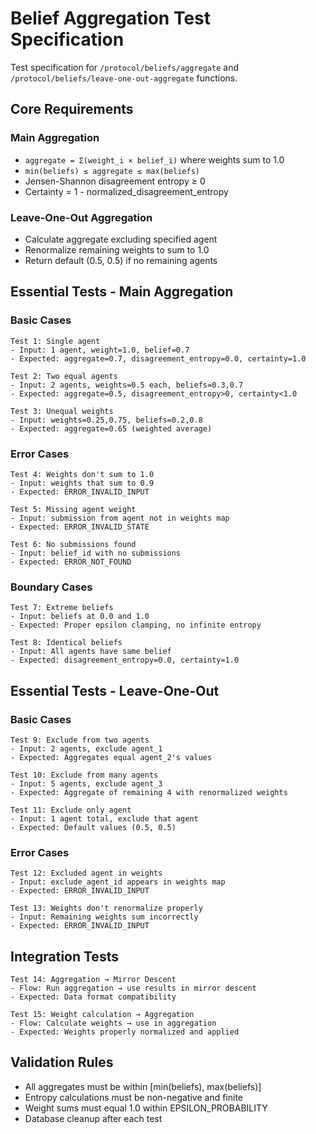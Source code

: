 # Belief Aggregation Test Specification

Test specification for `/protocol/beliefs/aggregate` and `/protocol/beliefs/leave-one-out-aggregate` functions.

## Core Requirements

### **Main Aggregation** 
- `aggregate = Σ(weight_i × belief_i)` where weights sum to 1.0
- `min(beliefs) ≤ aggregate ≤ max(beliefs)`
- Jensen-Shannon disagreement entropy ≥ 0
- Certainty = 1 - normalized_disagreement_entropy

### **Leave-One-Out Aggregation**
- Calculate aggregate excluding specified agent
- Renormalize remaining weights to sum to 1.0
- Return default (0.5, 0.5) if no remaining agents

## Essential Tests - Main Aggregation

### **Basic Cases**
```
Test 1: Single agent
- Input: 1 agent, weight=1.0, belief=0.7
- Expected: aggregate=0.7, disagreement_entropy=0.0, certainty=1.0

Test 2: Two equal agents
- Input: 2 agents, weights=0.5 each, beliefs=0.3,0.7  
- Expected: aggregate=0.5, disagreement_entropy>0, certainty<1.0

Test 3: Unequal weights
- Input: weights=0.25,0.75, beliefs=0.2,0.8
- Expected: aggregate=0.65 (weighted average)
```

### **Error Cases**
```
Test 4: Weights don't sum to 1.0
- Input: weights that sum to 0.9
- Expected: ERROR_INVALID_INPUT

Test 5: Missing agent weight
- Input: submission from agent not in weights map
- Expected: ERROR_INVALID_STATE

Test 6: No submissions found
- Input: belief_id with no submissions
- Expected: ERROR_NOT_FOUND
```

### **Boundary Cases**
```
Test 7: Extreme beliefs
- Input: beliefs at 0.0 and 1.0
- Expected: Proper epsilon clamping, no infinite entropy

Test 8: Identical beliefs
- Input: All agents have same belief
- Expected: disagreement_entropy=0.0, certainty=1.0
```

## Essential Tests - Leave-One-Out

### **Basic Cases**
```
Test 9: Exclude from two agents
- Input: 2 agents, exclude agent_1
- Expected: Aggregates equal agent_2's values

Test 10: Exclude from many agents
- Input: 5 agents, exclude agent_3
- Expected: Aggregate of remaining 4 with renormalized weights

Test 11: Exclude only agent
- Input: 1 agent total, exclude that agent
- Expected: Default values (0.5, 0.5)
```

### **Error Cases**
```
Test 12: Excluded agent in weights
- Input: exclude_agent_id appears in weights map  
- Expected: ERROR_INVALID_INPUT

Test 13: Weights don't renormalize properly
- Input: Remaining weights sum incorrectly
- Expected: ERROR_INVALID_INPUT
```

## Integration Tests
```
Test 14: Aggregation → Mirror Descent
- Flow: Run aggregation → use results in mirror descent
- Expected: Data format compatibility

Test 15: Weight calculation → Aggregation
- Flow: Calculate weights → use in aggregation
- Expected: Weights properly normalized and applied
```

## Validation Rules
- All aggregates must be within [min(beliefs), max(beliefs)]
- Entropy calculations must be non-negative and finite
- Weight sums must equal 1.0 within EPSILON_PROBABILITY
- Database cleanup after each test